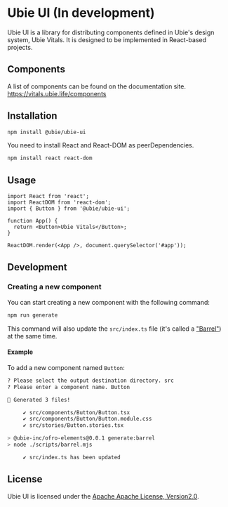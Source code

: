 # Ubie UI (In development)

<!-- ![Apache license](https://img.shields.io/npm/l/@ubie/ubie-ui) -->
<!-- ![npm](https://img.shields.io/npm/v/@ubie/ubie-ui) -->

Ubie UI is a library for distributing components defined in Ubie's design system, Ubie Vitals.
It is designed to be implemented in React-based projects.

## Components

A list of components can be found on the documentation site.
https://vitals.ubie.life/components

## Installation

```sh
npm install @ubie/ubie-ui
```

You need to install React and React-DOM as peerDependencies.

```sh
npm install react react-dom
```

## Usage

```tsx
import React from 'react';
import ReactDOM from 'react-dom';
import { Button } from '@ubie/ubie-ui';

function App() {
  return <Button>Ubie Vitals</Button>;
}

ReactDOM.render(<App />, document.querySelector('#app'));
```

## Development

### Creating a new component

You can start creating a new component with the following command:

```sh
npm run generate
```

This command will also update the `src/index.ts` file (it's called a ["Barrel"](https://basarat.gitbook.io/typescript/main-1/barrel)) at the same time.

#### Example

To add a new component named `Button`:

```sh
? Please select the output destination directory. src
? Please enter a component name. Button

🐶 Generated 3 files!

     ✔ src/components/Button/Button.tsx
     ✔ src/components/Button/Button.module.css
     ✔ src/stories/Button.stories.tsx

> @ubie-inc/ofro-elements@0.0.1 generate:barrel
> node ./scripts/barrel.mjs

     ✔ src/index.ts has been updated
```

## License

Ubie UI is licensed under the [Apache Apache License, Version2.0](https://github.com/ubie-oss/ubie-ui/blob/master/LICENSE).
